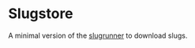 # Slugstore 

A minimal version of the [slugrunner](https://github.com/luizalabs/slugrunner)
to download slugs.
